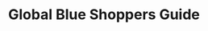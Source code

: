 ---
description: “环球蓝联”的退税app。听说过吗？
layout: post
results:
- primaryGenreName: Travel
  version: '1.0.2'
  artworkUrl100: http://a884.phobos.apple.com/us/r30/Purple/v4/0b/ca/f8/0bcaf80e-2037-1997-1833-7fff64cfc8c2/mzl.sidkgnld.png
  trackViewUrl: https://itunes.apple.com/cn/app/global-blue-shoppers-guide/id693120896?mt=8&uo=4
  artworkUrl60: http://a1534.phobos.apple.com/us/r30/Purple4/v4/3f/b1/fd/3fb1fdbc-5981-fcaa-7f78-d798ca8957db/Icon.png
  sellerName: Global Blue Marketing Services Ltd
  supportedDevices:
  - iPadMini4G
  - iPhone4S
  - iPadWifi
  - iPhone4
  - iPodTouchThirdGen
  - iPadFourthGen
  - iPad3G
  - iPad23G
  - iPodTouchFifthGen
  - iPhone5s
  - iPhone-3GS
  - iPadFourthGen4G
  - iPad2Wifi
  - iPadMini
  - iPadThirdGen4G
  - iPodTouchourthGen
  - iPhone5c
  - iPhone5
  - iPadThirdGen
  genres:
  - 旅行
  - 工具
  trackName: Global Blue Shoppers Guide
  description: '环球蓝联手机应用程序助您将环球购物尽在掌握。

    地图将引领您从当前地址一步步地前往您的心水之店，罗列出各大城市中成千上万的店铺在地图上一览无遗（更支持离线浏览），以及商店的联系方式和产品详情。

    退税快捷计算器帮助在您计算在不同国家的购物时能够节省的消费税。

    这些精彩的应用程序（提供中文、英文以及俄文版本）帮助您计划您的行程，优化路线，提高您的购物效率！当您坐在出租车后座或啜饮一杯咖啡时，您就可以使用手机在上千家商铺上百万件商品中按区域、产品类型、品牌来选择您想要的商品。

    新的应用程序还包括很多细节例如如何使用货币优选功能，我们的服务可以让您使用自己本国货币来支付，而且并不会有额外的附加费用。'
  price: 0
  trackId: 693120896
  releaseDate: '2013-10-16T06:55:48Z'
  screenshotUrls:
  - http://a2.mzstatic.com/us/r30/Purple6/v4/13/ce/4b/13ce4b6d-da25-632e-cacf-93e15275b7b6/screen1136x1136.jpeg
  - http://a2.mzstatic.com/us/r30/Purple4/v4/e8/25/b8/e825b89c-f813-ee99-b4f1-7f8f6ec4bcad/screen1136x1136.jpeg
  - http://a5.mzstatic.com/us/r30/Purple6/v4/aa/4a/da/aa4ada4e-887a-af31-c9b7-43ecc65e6188/screen1136x1136.jpeg
  - http://a3.mzstatic.com/us/r30/Purple4/v4/0f/23/28/0f2328b8-6120-111a-e856-f10d3391191b/screen1136x1136.jpeg
  - http://a4.mzstatic.com/us/r30/Purple6/v4/98/80/a8/9880a8fc-c3eb-3a55-083c-6bfcc8eab8b1/screen1136x1136.jpeg
  artistViewUrl: https://itunes.apple.com/cn/artist/global-blue-marketing-services/id507447352?uo=4
  primaryGenreId: 6003
  kind: software
  fileSizeBytes: '37631825'
  bundleId: com.globalblue.ios.Global-Blue
  releaseNotes: Chinese and Russian localization
  trackContentRating: 4+
  artistName: Global Blue Marketing Services Ltd
  trackCensoredName: Global Blue Shoppers Guide
  isGameCenterEnabled: false
  contentAdvisoryRating: 4+
  languageCodesISO2A:
  - EN
  - FR
  - RU
  - ZH
  features: &a []
  wrapperType: software
  artworkUrl512: http://a884.phobos.apple.com/us/r30/Purple/v4/0b/ca/f8/0bcaf80e-2037-1997-1833-7fff64cfc8c2/mzl.sidkgnld.png
  formattedPrice: 免费
  artistId: 507447352
  genreIds:
  - '6003'
  - '6002'
  currency: CNY
  ipadScreenshotUrls: *a
category: 旅行
tags: tag1
resultCount: 1
title: Global Blue Shoppers Guide

---